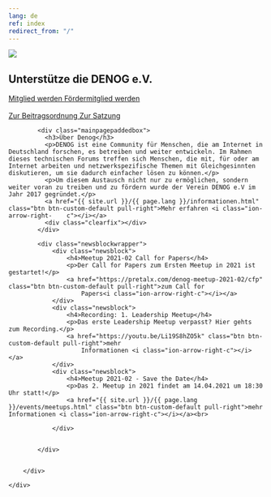 ```yaml
---
lang: de
ref: index
redirect_from: "/"
---
```

<div id="mainpage">
    <div class="pagecontentblock">
        <div class="mainpagebox mainpageboxlarge">
            <div>
                <div class="container">
                    <div class="row">
                        <div class="col-sm-6">
                             <a href="{{ site.url }}/{{ page.lang }}/meetings/denog12/index.html" class="btn btn-custom-default pull-right"><img src="{{ site.url }}/images/20201110_DENOG13_Announcement.png" id="mainpagelogo" /></a>
                        </div>
                        <div class="col-sm-6">
                        <h2 class="mainpageboxheadline">Unterstütze die DENOG e.V.</h2>
                        <p><a href="/files/verein/DENOG_Antrag_Mitgliedschaft_v18_SEPA_20181002.pdf" class="btn btn-custom-default">Mitglied werden <i class="ion-arrow-right-c"></i></a> <a href="/files/verein/DENOG_Antrag_Foerdermitgliedschaft_v18_20181002.pdf" class="btn btn-custom-default">Fördermitglied werden <i class="ion-arrow-right-c"></i></a><br /> <br />
                        <a href="/files/gov/20201110_DENOG_Beitragsordnung FINAL 20201110.pdf" class="btn btn-custom-default">Zur Beitragsordnung <i class="ion-arrow-right-c"></i></a> <a href="/files/verein/20171124-DENOG_Satzung.pdf" class="btn btn-custom-default">Zur Satzung <i class="ion-arrow-right-c"></i></a></p>
                        </div>
                    </div>
                </div>
            </div>
        </div>
        <div class="container">


            <div class="mainpagepaddedbox">
              <h3>Über Denog</h3>
              <p>DENOG ist eine Community für Menschen, die am Internet in Deutschland forschen, es betreiben und weiter entwickeln. Im Rahmen dieses technischen Forums treffen sich Menschen, die mit, für oder am Internet arbeiten und netzwerkspezifische Themen mit Gleichgesinnten diskutieren, um sie dadurch einfacher lösen zu können.</p>
              <p>Um diesem Austausch nicht nur zu ermöglichen, sondern weiter voran zu treiben und zu fördern wurde der Verein DENOG e.V im Jahr 2017 gegründet.</p>
              <a href="{{ site.url }}/{{ page.lang }}/informationen.html" class="btn btn-custom-default pull-right">Mehr erfahren <i class="ion-arrow-right-    c"></i></a>
              <div class="clearfix"></div>
            </div>

            <div class="newsblockwrapper">
                <div class="newsblock">
                    <h4>Meetup 2021-02 Call for Papers</h4>
                    <p>Der Call for Papers zum Ersten Meetup in 2021 ist gestartet!</p>
                    <a href="https://pretalx.com/denog-meetup-2021-02/cfp" class="btn btn-custom-default pull-right">zum Call for
                        Papers<i class="ion-arrow-right-c"></i></a>
                </div>
                <div class="newsblock">
                    <h4>Recording: 1. Leadership Meetup</h4>
                    <p>Das erste Leadership Meetup verpasst? Hier gehts zum Recording.</p>
                    <a href="https://youtu.be/Li19S8hZO5k" class="btn btn-custom-default pull-right">mehr
                        Informationen <i class="ion-arrow-right-c"></i></a>
                </div>
                <div class="newsblock">
                    <h4>Meetup 2021-02 - Save the Date</h4>
                    <p>Das 2. Meetup in 2021 findet am 14.04.2021 um 18:30 Uhr statt!</p>
                    <a href="{{ site.url }}/{{ page.lang }}/events/meetups.html" class="btn btn-custom-default pull-right">mehr Informationen <i class="ion-arrow-right-c"></i></a><br>
                   
                </div>


            </div>


        </div>

    </div>
</div>
